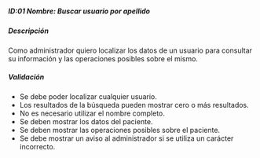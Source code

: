 ##### ID:01 Nombre: Buscar usuario por apellido

##### Descripción
Como administrador quiero localizar los datos de un usuario para consultar su información y las operaciones posibles sobre el mismo.

##### Validación
  * Se debe poder localizar cualquier usuario. 
  * Los resultados de la búsqueda pueden mostrar cero o más resultados.
  * No es necesario utilizar el nombre completo.
  * Se deben mostrar los datos del paciente.
  * Se deben mostrar las operaciones posibles sobre el paciente.
  * Se debe mostrar un aviso al administrador si se utiliza un carácter incorrecto.
